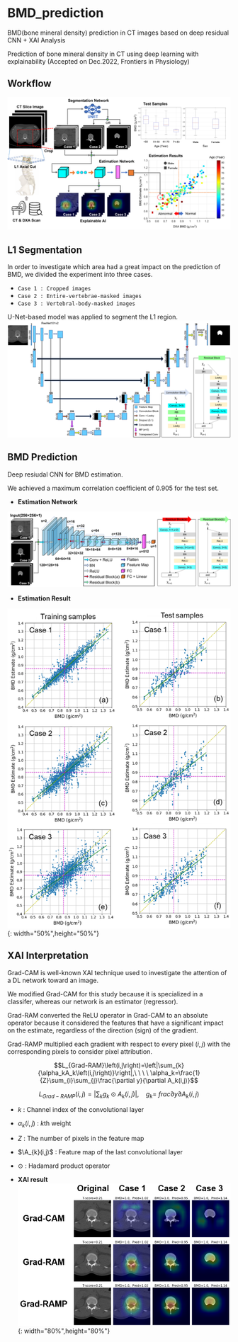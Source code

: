 # BMD_prediction
BMD(bone mineral density) prediction in CT images based on deep residual CNN + XAI Analysis
  
Prediction of bone mineral density in CT using deep learning with explainability (Accepted on Dec.2022, Frontiers in Physiology)

## Workflow
![workflow](/readme-figure/workflow.png)
  
## L1 Segmentation
In order to investigate which area had a great impact on the prediction of BMD, we divided the experiment into three cases.  
* ``Case 1 : Cropped images``  
* ``Case 2 : Entire-vertebrae-masked images``  
* ``Case 3 : Vertebral-body-masked images``  
  
U-Net-based model was applied to segment the L1 region.  
![segmentation](/readme-figure/segmentation.png)  

## BMD Prediction
Deep resiudal CNN for BMD estimation.  

We achieved a maximum correlation coefficient of 0.905 for the test set.  
  
* **Estimation Network**  

![prediction](/readme-figure/prediction.png)
  

* **Estimation Result**  

![pred_result](/readme-figure/prediction_result.png){: width="50%",height="50%"}



## XAI Interpretation
Grad-CAM is well-known XAI technique used to investigate the attention of a DL network toward an image.  
  
We modified Grad-CAM for this study because it is specialized in a classifer, whereas our network is an estimator (regressor).  
  
Grad-RAM converted the ReLU operator in Grad-CAM to an absolute operator because it considered the features that have a significant impact on the estimate, regardless of the direction (sign) of the gradient.
  
Grad-RAMP multiplied each gradient with respect to every pixel $(i,j)$ with the corresponding pixels to consider pixel attribution.   

$$L_{Grad-RAM}\left(i,j\right)=\left|\sum_{k}{\alpha_kA_k\left(i,j\right)}\right|,\ \ \ \ \alpha_k=\frac{1}{Z}\sum_{i}\sum_{j}\frac{\partial y}{\partial A_k(i,j)}$$

$$L_{Grad-RAMP}\left(i,j\right)=\left|\sum_{k}{g_k\odot A_k\left(i,j\right)}\right|,\ \ \ \ g_k=\ frac{\partial y}{\partial A_k(i,j)}$$
  
* $k$ : Channel index of the convolutional layer  
* $\alpha_{k}(i,j)$ : $k$th weight  
* *Z* : The number of pixels in the feature map  
* $\A_{k}(i,j)$ : Feature map of the last convolutional layer  
* $\odot$ : Hadamard product operator 

* **XAI result**  
![xai](/readme-figure/xai.png){: width="80%",height="80%"}
 
